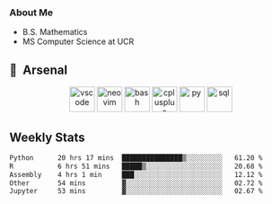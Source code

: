 ### About Me

- B.S. Mathematics
- MS Computer Science at UCR

<h2> 🚀 &nbsp;Arsenal</h2>

<p align="center">

<img src="https://cdn.jsdelivr.net/gh/devicons/devicon/icons/vscode/vscode-original.svg" alt="vscode" width="45" height="45"/>
<img src="https://cdn.jsdelivr.net/gh/devicons/devicon@latest/icons/neovim/neovim-original.svg" alt="neovim" width = "45" height = "45"/>
  
<img src="https://cdn.jsdelivr.net/gh/devicons/devicon/icons/bash/bash-original.svg" alt="bash" width="45" height="45"/>
<img src="https://cdn.jsdelivr.net/gh/devicons/devicon@latest/icons/cplusplus/cplusplus-original.svg" alt="cplusplus" width = "45" height = "45"/>
<img src="https://cdn.jsdelivr.net/gh/devicons/devicon@latest/icons/python/python-plain.svg" alt="py" width = "45" height = "45" />

<img src="https://cdn.jsdelivr.net/gh/devicons/devicon@latest/icons/azuresqldatabase/azuresqldatabase-original.svg" alt="sql" width = "45" height = "45"/>
          
</p>

## Weekly Stats

<!--START_SECTION:waka-->

```txt
Python      20 hrs 17 mins  ███████████████▒░░░░░░░░░   61.20 %
R           6 hrs 51 mins   █████▒░░░░░░░░░░░░░░░░░░░   20.68 %
Assembly    4 hrs 1 min     ███░░░░░░░░░░░░░░░░░░░░░░   12.12 %
Other       54 mins         ▓░░░░░░░░░░░░░░░░░░░░░░░░   02.72 %
Jupyter     53 mins         ▓░░░░░░░░░░░░░░░░░░░░░░░░   02.67 %
```

<!--END_SECTION:waka-->
